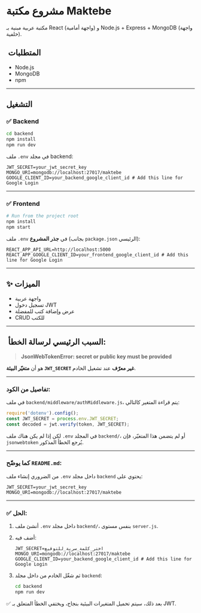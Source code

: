 # مشروع مكتبة Maktebe

مكتبة عربية مبنية بـ React (واجهة أمامية) و Node.js + Express + MongoDB (واجهة خلفية).

## ️ المتطلبات
- Node.js
- MongoDB
- npm

---

## التشغيل

### ✅ Backend
```bash
cd backend
npm install
npm run dev
````

 ملف `.env` في مجلد backend:

```
JWT_SECRET=your_jwt_secret_key
MONGO_URI=mongodb://localhost:27017/maktebe
GOOGLE_CLIENT_ID=your_backend_google_client_id # Add this line for Google Login
```

---

### ✅ Frontend

```bash
# Run from the project root
npm install
npm start
```

 ملف `.env` في **جذر المشروع** (بجانب `package.json` الرئيسي):

```
REACT_APP_API_URL=http://localhost:5000
REACT_APP_GOOGLE_CLIENT_ID=your_frontend_google_client_id # Add this line for Google Login
```

---

## ✨ الميزات

* واجهة عربية
* تسجيل دخول JWT
* عرض وإضافة كتب للمفضلة
* CRUD للكتب

---

## ️ السبب الرئيسي لرسالة الخطأ:

> **JsonWebTokenError: secret or public key must be provided**

هو أن **متغيّر البيئة `JWT_SECRET` غير معرّف** عند تشغيل الخادم.

---

### تفاصيل من الكود:

في ملف `backend/middleware/authMiddleware.js`، يتم قراءة المتغير كالتالي:

```js
require('dotenv').config();
const JWT_SECRET = process.env.JWT_SECRET;
const decoded = jwt.verify(token, JWT_SECRET);
```

لكن إذا لم يكن هناك ملف `.env` في المجلد `backend/`، أو لم يتضمن هذا المتغيّر، فإن `jsonwebtoken` يُرجع الخطأ المذكور.

---

### كما يوضّح `README.md`:

من الضروري إنشاء ملف `.env` داخل مجلد `backend` يحتوي على:

```env
JWT_SECRET=your_jwt_secret_key
MONGO_URI=mongodb://localhost:27017/maktebe
```

---

### ✅ الحل:

1. أنشئ ملف `.env` داخل مجلد `backend/`، بنفس مستوى `server.js`.

2. أضف فيه:

   ```env
   JWT_SECRET=اختر_كلمة_سرية_للتوقيع
   MONGO_URI=mongodb://localhost:27017/maktebe
   GOOGLE_CLIENT_ID=your_backend_google_client_id # Add this line for Google Login
   ```

3. ثم شغّل الخادم من داخل مجلد `backend`:

   ```bash
   cd backend
   npm run dev
   ```

✅ بعد ذلك، سيتم تحميل المتغيرات البيئية بنجاح، ويختفي الخطأ المتعلق بـ JWT.
